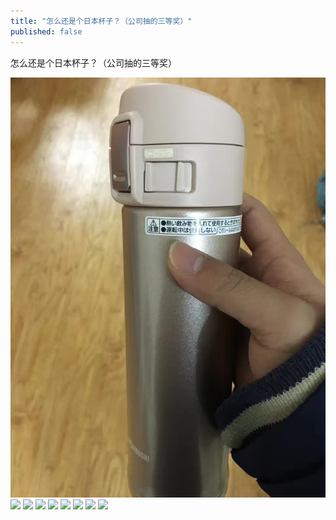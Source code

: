 ```yaml
---
title: "怎么还是个日本杯子？（公司抽的三等奖）"
published: false
---
```

怎么还是个日本杯子？（公司抽的三等奖）

![](./1.jpg)
![](./2.jpg)
![](./3.jpg)
![](./4.jpg)
![](./5.jpg)
![](./6.jpg)
![](./7.jpg)
![](./8.jpg)
![](./9.jpg)

